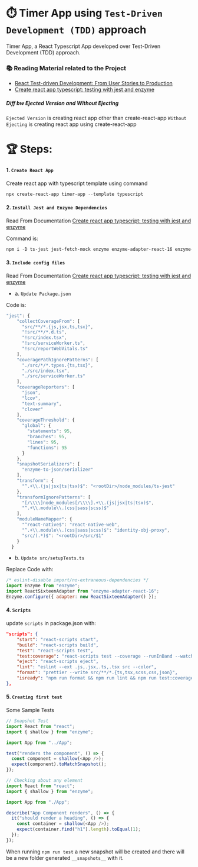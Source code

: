 # ⏱️ Timer App using `Test-Driven Development (TDD)` approach

Timer App, a React Typescript App developed over Test-Driven Development (TDD) approach.

### 📚 Reading Material related to the Project

- [React Test-driven Development: From User Stories to Production](https://www.toptal.com/react/tdd-react-user-stories-to-development)
- [Create react app typescript: testing with jest and enzyme](https://feralamillo.medium.com/create-react-app-typescript-testing-with-jest-and-enzyme-869fdba1bd3)

##### Diff bw Ejected Version and Without Ejecting

`Ejected Version` is creating react app other than create-react-app
`Without Ejecting` is creating react app using create-react-app

# 🏆 Steps:

#### 1. `Create React App`

Create react app with typescript template using command

```powershell
npx create-react-app timer-app --template typescript
```

#### 2. `Install Jest and Enzyme Dependencies`

Read From Documentation [Create react app typescript: testing with jest and enzyme](https://feralamillo.medium.com/create-react-app-typescript-testing-with-jest-and-enzyme-869fdba1bd3)

Command is:

```powershell
npm i -D ts-jest jest-fetch-mock enzyme enzyme-adapter-react-16 enzyme-to-json @types/enzyme @types/enzyme-adapter-react-16 --save-exact
```

#### 3. `Include config files`

Read From Documentation [Create react app typescript: testing with jest and enzyme](https://feralamillo.medium.com/create-react-app-typescript-testing-with-jest-and-enzyme-869fdba1bd3)

- a. `Update Package.json`

Code is:

```js
"jest": {
    "collectCoverageFrom": [
      "src/**/*.{js,jsx,ts,tsx}",
      "!src/**/*.d.ts",
      "!src/index.tsx",
      "!src/serviceWorker.ts",
      "!src/reportWebVitals.ts"
    ],
    "coveragePathIgnorePatterns": [
      "./src/*/*.types.{ts,tsx}",
      "./src/index.tsx",
      "./src/serviceWorker.ts"
    ],
    "coverageReporters": [
      "json",
      "lcov",
      "text-summary",
      "clover"
    ],
    "coverageThreshold": {
      "global": {
        "statements": 95,
        "branches": 95,
        "lines": 95,
        "functions": 95
      }
    },
    "snapshotSerializers": [
      "enzyme-to-json/serializer"
    ],
    "transform": {
      "^.+\\.(js|jsx|ts|tsx)$": "<rootDir>/node_modules/ts-jest"
    },
    "transformIgnorePatterns": [
      "[/\\\\]node_modules[/\\\\].+\\.(js|jsx|ts|tsx)$",
      "^.+\\.module\\.(css|sass|scss)$"
    ],
    "moduleNameMapper": {
      "^react-native$": "react-native-web",
      "^.+\\.module\\.(css|sass|scss)$": "identity-obj-proxy",
      "src/(.*)$": "<rootDir>/src/$1"
    }
  }
```

- b. `Update src/setupTests.ts`

Replace Code with:

```js
/* eslint-disable import/no-extraneous-dependencies */
import Enzyme from "enzyme";
import ReactSixteenAdapter from "enzyme-adapter-react-16";
Enzyme.configure({ adapter: new ReactSixteenAdapter() });
```

#### 4. `Scripts`

update `scripts` in package.json with:

```json
"scripts": {
    "start": "react-scripts start",
    "build": "react-scripts build",
    "test": "react-scripts test",
    "test:coverage": "react-scripts test --coverage --runInBand --watchAll=false",
    "eject": "react-scripts eject",
    "lint": "eslint --ext .js,.jsx,.ts,.tsx src --color",
    "format": "prettier --write src/**/*.{ts,tsx,scss,css,json}",
    "isready": "npm run format && npm run lint && npm run test:coverage && npm run build"
},
```

#### 5. `Creating first test`

Some Sample Tests

```js
// Snapshot Test
import React from "react";
import { shallow } from "enzyme";

import App from "../App";

test("renders the component", () => {
  const component = shallow(<App />);
  expect(component).toMatchSnapshot();
});
```

```js
// Checking about any element
import React from "react";
import { shallow } from "enzyme";

import App from "./App";

describe("App Component renders", () => {
  it("should render a heading", () => {
    const container = shallow(<App />);
    expect(container.find("h1").length).toEqual(1);
  });
});
```

When running `npm run test` a new snapshot will be created and there will be a new folder generated `__snapshots__` with it.
